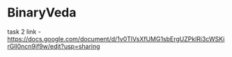 # BinaryVeda

task 2 link - https://docs.google.com/document/d/1v0TlVsXfUMG1sbErgUZPklRi3cWSKirGll0ncn9if9w/edit?usp=sharing
